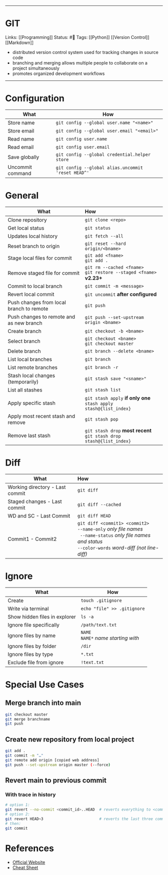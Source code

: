 ___
# GIT
Links: [[Programming]]
Status: #🌳 
Tags: [[Python]] [[Version Control]] [[Markdown]]
<!--- Created on: 2023.08.26, 14:37 --->

- distributed version control system used for tracking changes in source code
- branching and merging allows multiple people to collaborate on a project simultaneously
- promotes organized development workflows
___

# Configuration

| What             | How                                                |
| ---------------- | -------------------------------------------------- |
| Store name       | `git config --global user.name "<name>"`             |
| Store email      | `git config --global user.email "<email>"`           |
| Read name        | `git config user.name`                             |
| Read email       | `git config user.email`                            |
| Save globally    | `git config --global credential.helper store`      |
| Uncommit command | `git config --global alias.uncommit 'reset HEAD^'` |

# General

| What                                     | How                                                                         |
| ---------------------------------------- |:--------------------------------------------------------------------------- |
| Clone repository                         | `git clone <repo>`                                                          |
| Get local status                         | `git status`                                                                |
| Updates local history                    | `git fetch --all`                                                           |
| Reset branch to origin                   | `git reset --hard origin/<bname>`                                           |
| Stage local files for commit             | `git add <fname>` <br /> `git add .`                                        |
| Remove staged file for commit            | `git rm --cached <fname>` <br /> `git restore --staged <fname>` **v2.23+**  |
| Commit to local branch                   | `git commit -m <message>`                                                   |
| Revert local commit                      | `git uncommit` **after configured**                                         |
| Push changes from local branch to remote | `git push`                                                                  |
| Push changes to remote and as new branch | `git push --set-upstream origin <bname>`                                    |
| Create branch                            | `git checkout -b <bname>`                                                   |
| Select branch                            | `git checkout <bname>` <br /> `git checkout master`                         |
| Delete branch                            | `git branch --delete <bname>`                                               |
| List local branches                      | `git branch`                                                                |
| List remote branches                     | `git branch -r`                                                             |
| Stash local changes (temporarily)        | `git stash save "<sname>"`                                                  |
| List all stashes                         | `git stash list`                                                            |
| Apply specific stash                     | `git stash apply` **if only one** <br /> `stash apply stash@{list_index}`   |
| Apply most recent stash and remove       | `git stash pop`                                                             |
| Remove last stash                        | `git stash drop` **most recent** <br /> `git stash drop stash@{list_index}` |

# Diff

| What                            | How                                                                                                                                                                             |
| ------------------------------- |:------------------------------------------------------------------------------------------------------------------------------------------------------------------------------- |
| Working directory - Last commit | `git diff`                                                                                                                                                                      |
| Staged changes - Last commit    | `git diff --cached`                                                                                                                                                             |
| WD and SC - Last Commit         | `git diff HEAD`                                                                                                                                                                 |
| Commit1 - Commit2               | `git diff <commit1> <commit2>` <br /> ` --name-only ` *only file names* <br /> ` --name-status` *only file names and status* <br /> `--color-words` *word-diff (not line-diff)* |

# Ignore

| What                          | How                                        |
| ----------------------------- | ------------------------------------------ |
| Create                        | `touch .gitignore`                         |
| Write via terminal            | `echo "file" >> .gitignore`                |
| Show hidden files in explorer | `ls -a`                                    |
| Ignore file specifically      | `/path/text.txt`                           |
| Ignore files by name          | `NAME` <br /> `NAME*` *name starting with* |
| Ignore files by folder        | `/dir`                                     |
| Ignore files by type          | `*.txt`                                    |
| Exclude file from ignore      | `!text.txt`                                |

# Special Use Cases

## Merge branch into main
```bash
git checkout master
git merge branchname
git push
```

## Create new repository from local project
```bash
git add .
git commit -m "…"
git remote add origin [copied web address]
git push --set-upstream origin master (--force)
```

## Revert main to previous commit 
### With trace in history
``` bash
# option 1:
git revert --no-commit <commit_id>..HEAD  # reverts everything to <commit_id>
# option 2:
git revert HEAD~3                         # reverts the last three commits
# then:
git commit
```



# References
- [Official Website](https://git-scm.com/)
- [Cheat Sheet](https://ndpsoftware.com/git-cheatsheet.html#loc=local_repo)